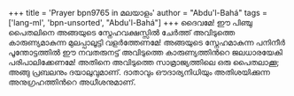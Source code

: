 +++
title = 'Prayer bpn9765 in മലയാളം'
author = "Abdu'l-Bahá"
tags = ['lang-ml', 'bpn-unsorted', "Abdu'l-Bahá"]
+++
ദൈവമേ! ഈ പിഞ്ചു പൈതലിനെ അങ്ങയുടെ സ്നേഹവക്ഷസ്സില്‍ ചേര്‍ത്ത് അവിടുത്തെ കാരുണ്യമാകുന്ന മുലപ്പാലൂട്ടി വളര്‍ത്തേണമേ! അങ്ങയുടെ സ്നേഹമാകുന്ന പനിനീര്‍ പൂന്തോട്ടത്തില്‍ ഈ നവതരുനട്ട് അവിടുത്തെ കാരുണ്യത്തിന്‍റെ ജലധാരയേകി പരിപാലിക്കേണമേ! അതിനെ അവിടുത്തെ സാമ്രാജ്യത്തിലെ ഒരു പൈതലാക്കൂ; അങ്ങു പ്രബലനും ദയാലുവുമാണ്. ദാതാവും ഔദാര്യനിധിയും അതിശയിക്കുന്ന അനുഗ്രഹത്തിന്‍റെ അധീശനുമാണ്.
